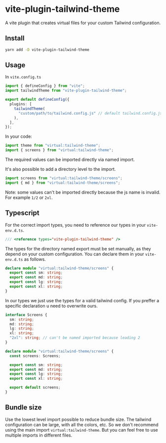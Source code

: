 # vite-plugin-tailwind-theme

A vite plugin that creates virtual files for your custom Tailwind configuration.

## Install

```bash
yarn add -D vite-plugin-tailwind-theme
```

## Usage

In `vite.config.ts`

```ts
import { defineConfig } from "vite";
import tailwindTheme from "vite-plugin-tailwind-theme";

export default defineConfig({
  plugins: [
    tailwindTheme(
      "custom/path/to/tailwind.config.js" // default tailwind.config.js
    ),
  ],
});
```

In your code:

```ts
import theme from "virtual:tailwind-theme";
import { screens } from "virtual:tailwind-theme";
```

The required values can be imported directly via named import.

It's also possible to add a directory level to the import.

```ts
import screens from "virtual:tailwind-theme/screens";
import { md } from "virtual:tailwind-theme/screens";
```

Note: some values can't be imported directly because the js name is invalid. For example `1/2` or `2xl`.

## Typescript

For the correct import types, you need to reference our types in your `vite-env.d.ts`.

```ts
/// <reference types="vite-plugin-tailwind-theme" />
```

The types for the directory named export must be set manually, as they depend on your custom configuration. You can declare them in your `vite-env.d.ts` as follows.

```ts
declare module "virtual:tailwind-theme/screens" {
  export const sm: string;
  export const md: string;
  export const lg: string;
  export const xl: string;
}
```

In our types we just use the types for a valid tailwind config. If you preffer a specific declaration u need to overwrite ours.

```ts
interface Screens {
  sm: string;
  md: string;
  lg: string;
  xl: string;
  "2xl": string; // can't be named imported because leading 2
}

declare module "virtual:tailwind-theme/screens" {
  const screens: Screens;

  export const sm: string;
  export const md: string;
  export const lg: string;
  export const xl: string;

  export default screens;
}
```

## Bundle size

Use the lowest level import possible to reduce bundle size. The tailwind configuration can be large, with all the colors, etc. So we don't recommend using the main import `virtual:tailwind-theme`.
But you can feel free to use multiple imports in different files.
